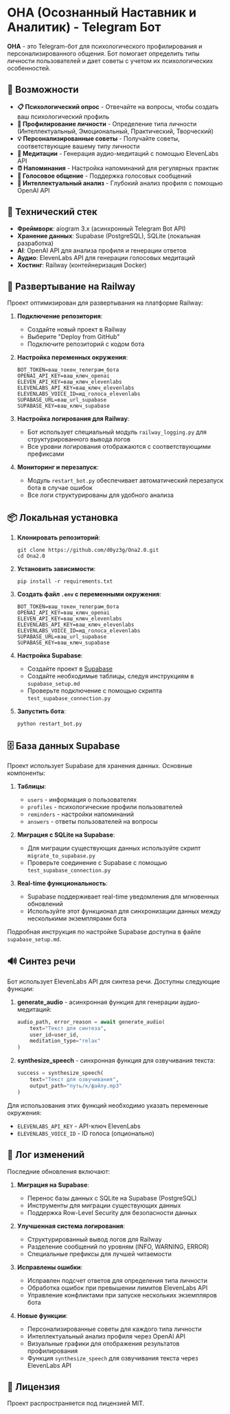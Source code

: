 # ОНА (Осознанный Наставник и Аналитик) - Telegram Бот

**ОНА** - это Telegram-бот для психологического профилирования и персонализированного общения. Бот помогает определить типы личности пользователей и дает советы с учетом их психологических особенностей.

## 🚀 Возможности

- **📋 Психологический опрос** - Отвечайте на вопросы, чтобы создать ваш психологический профиль
- **👤 Профилирование личности** - Определение типа личности (Интеллектуальный, Эмоциональный, Практический, Творческий)
- **💡 Персонализированные советы** - Получайте советы, соответствующие вашему типу личности
- **🧘 Медитации** - Генерация аудио-медитаций с помощью ElevenLabs API
- **⏰ Напоминания** - Настройка напоминаний для регулярных практик
- **🎤 Голосовое общение** - Поддержка голосовых сообщений
- **🧠 Интеллектуальный анализ** - Глубокий анализ профиля с помощью OpenAI API

## 🔧 Технический стек

- **Фреймворк**: aiogram 3.x (асинхронный Telegram Bot API)
- **Хранение данных**: Supabase (PostgreSQL), SQLite (локальная разработка)
- **AI**: OpenAI API для анализа профиля и генерации ответов
- **Аудио**: ElevenLabs API для генерации голосовых медитаций
- **Хостинг**: Railway (контейнеризация Docker)

## 🔄 Развертывание на Railway

Проект оптимизирован для развертывания на платформе Railway:

1. **Подключение репозитория**:
   - Создайте новый проект в Railway
   - Выберите "Deploy from GitHub"
   - Подключите репозиторий с кодом бота

2. **Настройка переменных окружения**:
   ```
   BOT_TOKEN=ваш_токен_телеграм_бота
   OPENAI_API_KEY=ваш_ключ_openai
   ELEVEN_API_KEY=ваш_ключ_elevenlabs
   ELEVENLABS_API_KEY=ваш_ключ_elevenlabs
   ELEVENLABS_VOICE_ID=ид_голоса_elevenlabs
   SUPABASE_URL=ваш_url_supabase
   SUPABASE_KEY=ваш_ключ_supabase
   ```

3. **Настройка логирования для Railway**:
   - Бот использует специальный модуль `railway_logging.py` для структурированного вывода логов
   - Все уровни логирования отображаются с соответствующими префиксами

4. **Мониторинг и перезапуск**:
   - Модуль `restart_bot.py` обеспечивает автоматический перезапуск бота в случае ошибок
   - Все логи структурированы для удобного анализа

## 📦 Локальная установка

1. **Клонировать репозиторий**:
   ```
   git clone https://github.com/d0yz3g/Ona2.0.git
   cd Ona2.0
   ```

2. **Установить зависимости**:
   ```
   pip install -r requirements.txt
   ```

3. **Создать файл `.env` с переменными окружения**:
   ```
   BOT_TOKEN=ваш_токен_телеграм_бота
   OPENAI_API_KEY=ваш_ключ_openai
   ELEVEN_API_KEY=ваш_ключ_elevenlabs
   ELEVENLABS_API_KEY=ваш_ключ_elevenlabs
   ELEVENLABS_VOICE_ID=ид_голоса_elevenlabs
   SUPABASE_URL=ваш_url_supabase
   SUPABASE_KEY=ваш_ключ_supabase
   ```

4. **Настройка Supabase**:
   - Создайте проект в [Supabase](https://supabase.com/)
   - Создайте необходимые таблицы, следуя инструкциям в `supabase_setup.md`
   - Проверьте подключение с помощью скрипта `test_supabase_connection.py`

5. **Запустить бота**:
   ```
   python restart_bot.py
   ```

## 🗄️ База данных Supabase

Проект использует Supabase для хранения данных. Основные компоненты:

1. **Таблицы**:
   - `users` - информация о пользователях
   - `profiles` - психологические профили пользователей
   - `reminders` - настройки напоминаний
   - `answers` - ответы пользователей на вопросы

2. **Миграция с SQLite на Supabase**:
   - Для миграции существующих данных используйте скрипт `migrate_to_supabase.py`
   - Проверьте соединение с Supabase с помощью `test_supabase_connection.py`

3. **Real-time функциональность**:
   - Supabase поддерживает real-time уведомления для мгновенных обновлений
   - Используйте этот функционал для синхронизации данных между несколькими экземплярами бота

Подробная инструкция по настройке Supabase доступна в файле `supabase_setup.md`.

## 🔊 Синтез речи

Бот использует ElevenLabs API для синтеза речи. Доступны следующие функции:

1. **generate_audio** - асинхронная функция для генерации аудио-медитаций:
   ```python
   audio_path, error_reason = await generate_audio(
       text="Текст для синтеза",
       user_id=user_id,
       meditation_type="relax"
   )
   ```

2. **synthesize_speech** - синхронная функция для озвучивания текста:
   ```python
   success = synthesize_speech(
       text="Текст для озвучивания",
       output_path="путь/к/файлу.mp3"
   )
   ```

Для использования этих функций необходимо указать переменные окружения:
- `ELEVENLABS_API_KEY` - API-ключ ElevenLabs
- `ELEVENLABS_VOICE_ID` - ID голоса (опционально)

## 📝 Лог изменений

Последние обновления включают:

1. **Миграция на Supabase**:
   - Перенос базы данных с SQLite на Supabase (PostgreSQL)
   - Инструменты для миграции существующих данных
   - Поддержка Row-Level Security для безопасности данных

2. **Улучшенная система логирования**:
   - Структурированный вывод логов для Railway
   - Разделение сообщений по уровням (INFO, WARNING, ERROR)
   - Специальные префиксы для лучшей читаемости

3. **Исправлены ошибки**:
   - Исправлен подсчет ответов для определения типа личности
   - Обработка ошибок при превышении лимитов ElevenLabs API
   - Управление конфликтами при запуске нескольких экземпляров бота

4. **Новые функции**:
   - Персонализированные советы для каждого типа личности
   - Интеллектуальный анализ профиля через OpenAI API
   - Визуальные графики для отображения результатов профилирования
   - Функция `synthesize_speech` для озвучивания текста через ElevenLabs API

## 📄 Лицензия

Проект распространяется под лицензией MIT. 